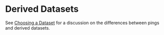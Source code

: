 # Derived Datasets

See [Choosing a Dataset](/concepts/choosing_a_dataset.md)
for a discussion on the differences between pings and derived datasets.
